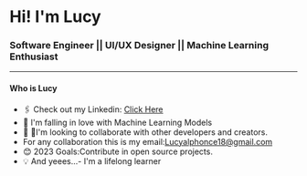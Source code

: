 # Hi! I'm Lucy 
### Software Engineer || UI/UX Designer || Machine Learning Enthusiast

------------

#### Who is Lucy

- 🖇️ Check out my Linkedin: [Click Here](https://www.linkedin.com/in/lucy-alphonce-480a5a205/)
- 💜 I'm falling in love with Machine Learning Models
- 🤝 🏽I'm looking to collaborate with other developers and creators.
- For any collaboration this is my email:Lucyalphonce18@gmail.com
- 😊 2023 Goals:Contribute in open source projects.
- 💡 And yeees...- I'm a lifelong learner




         
         
         
